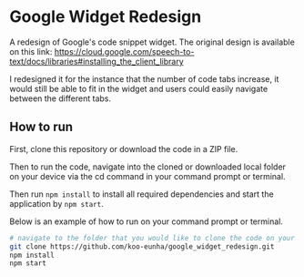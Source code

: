 # Google Widget Redesign
A redesign of Google's code snippet widget. The original design is available on this link: https://cloud.google.com/speech-to-text/docs/libraries#installing_the_client_library

I redesigned it for the instance that the number of code tabs increase, it would still be able to fit in the widget and users could easily navigate between the different tabs.

## How to run
First, clone this repository or download the code in a ZIP file.

Then to run the code, navigate into the cloned or downloaded local folder on your device via the cd command in your command prompt or terminal.

Then run ```npm install``` to install all required dependencies and start the application by ```npm start```.

Below is an example of how to run on your command prompt or terminal.

```bash
# navigate to the folder that you would like to clone the code on your local device
git clone https://github.com/koo-eunha/google_widget_redesign.git
npm install
npm start  
```
